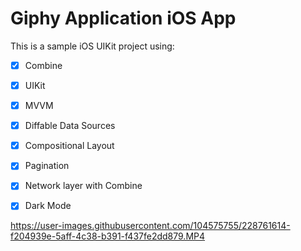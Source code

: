 # Giphy Application iOS App

This is a sample iOS UIKit project using:

- [x] Combine
- [x] UIKit
- [x] MVVM
- [x] Diffable Data Sources
- [x] Compositional Layout
- [x] Pagination
- [x] Network layer with Combine
- [x] Dark Mode



https://user-images.githubusercontent.com/104575755/228761614-f204939e-5aff-4c38-b391-f437fe2dd879.MP4

